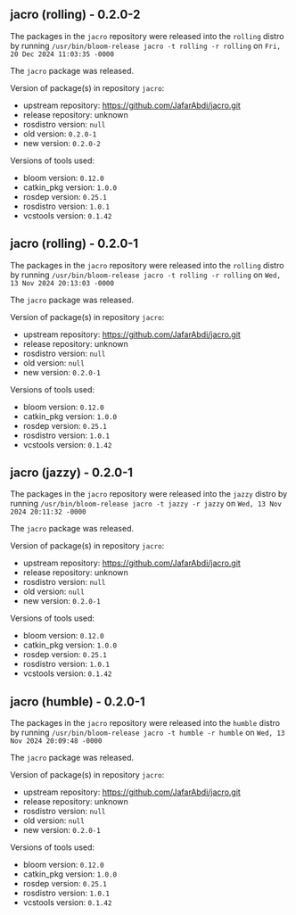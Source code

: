 ## jacro (rolling) - 0.2.0-2

The packages in the `jacro` repository were released into the `rolling` distro by running `/usr/bin/bloom-release jacro -t rolling -r rolling` on `Fri, 20 Dec 2024 11:03:35 -0000`

The `jacro` package was released.

Version of package(s) in repository `jacro`:

- upstream repository: https://github.com/JafarAbdi/jacro.git
- release repository: unknown
- rosdistro version: `null`
- old version: `0.2.0-1`
- new version: `0.2.0-2`

Versions of tools used:

- bloom version: `0.12.0`
- catkin_pkg version: `1.0.0`
- rosdep version: `0.25.1`
- rosdistro version: `1.0.1`
- vcstools version: `0.1.42`


## jacro (rolling) - 0.2.0-1

The packages in the `jacro` repository were released into the `rolling` distro by running `/usr/bin/bloom-release jacro -t rolling -r rolling` on `Wed, 13 Nov 2024 20:13:03 -0000`

The `jacro` package was released.

Version of package(s) in repository `jacro`:

- upstream repository: https://github.com/JafarAbdi/jacro.git
- release repository: unknown
- rosdistro version: `null`
- old version: `null`
- new version: `0.2.0-1`

Versions of tools used:

- bloom version: `0.12.0`
- catkin_pkg version: `1.0.0`
- rosdep version: `0.25.1`
- rosdistro version: `1.0.1`
- vcstools version: `0.1.42`


## jacro (jazzy) - 0.2.0-1

The packages in the `jacro` repository were released into the `jazzy` distro by running `/usr/bin/bloom-release jacro -t jazzy -r jazzy` on `Wed, 13 Nov 2024 20:11:32 -0000`

The `jacro` package was released.

Version of package(s) in repository `jacro`:

- upstream repository: https://github.com/JafarAbdi/jacro.git
- release repository: unknown
- rosdistro version: `null`
- old version: `null`
- new version: `0.2.0-1`

Versions of tools used:

- bloom version: `0.12.0`
- catkin_pkg version: `1.0.0`
- rosdep version: `0.25.1`
- rosdistro version: `1.0.1`
- vcstools version: `0.1.42`


## jacro (humble) - 0.2.0-1

The packages in the `jacro` repository were released into the `humble` distro by running `/usr/bin/bloom-release jacro -t humble -r humble` on `Wed, 13 Nov 2024 20:09:48 -0000`

The `jacro` package was released.

Version of package(s) in repository `jacro`:

- upstream repository: https://github.com/JafarAbdi/jacro.git
- release repository: unknown
- rosdistro version: `null`
- old version: `null`
- new version: `0.2.0-1`

Versions of tools used:

- bloom version: `0.12.0`
- catkin_pkg version: `1.0.0`
- rosdep version: `0.25.1`
- rosdistro version: `1.0.1`
- vcstools version: `0.1.42`


